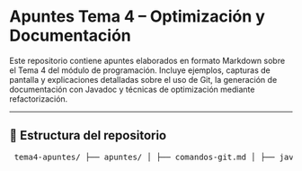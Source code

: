 # Apuntes Tema 4 – Optimización y Documentación

Este repositorio contiene apuntes elaborados en formato Markdown sobre el Tema 4 del módulo de programación. Incluye ejemplos, capturas de pantalla y explicaciones detalladas sobre el uso de Git, la generación de documentación con Javadoc y técnicas de optimización mediante refactorización.

---

## 📂 Estructura del repositorio

<pre> tema4-apuntes/ ├── apuntes/ │ ├── comandos-git.md │ ├── javadoc.md │ └── optimizacion.md ├── capturas/ └── README.md </pre>
